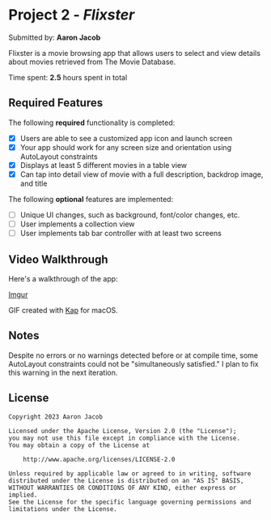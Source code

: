 # Project 2 - *Flixster*

Submitted by: **Aaron Jacob**

Flixster is a movie browsing app that allows users to select and view details about movies retrieved from The Movie Database.

Time spent: **2.5** hours spent in total

## Required Features

The following **required** functionality is completed:

- [x] Users are able to see a customized app icon and launch screen
- [x] Your app should work for any screen size and orientation using AutoLayout constraints
- [x] Displays at least 5 different movies in a table view
- [x] Can tap into detail view of movie with a full description, backdrop image, and title
 
The following **optional** features are implemented:

- [ ] Unique UI changes, such as background, font/color changes, etc.
- [ ] User implements a collection view
- [ ] User implements tab bar controller with at least two screens

## Video Walkthrough

Here's a walkthrough of the app:

[Imgur](https://imgur.com/x7cjtux)

GIF created with [Kap](https://getkap.co/) for macOS.

## Notes

Despite no errors or no warnings detected before or at compile time, some AutoLayout constraints could not be "simultaneously satisfied." I plan to fix this warning in the next iteration.

## License

    Copyright 2023 Aaron Jacob

    Licensed under the Apache License, Version 2.0 (the "License");
    you may not use this file except in compliance with the License.
    You may obtain a copy of the License at

        http://www.apache.org/licenses/LICENSE-2.0

    Unless required by applicable law or agreed to in writing, software
    distributed under the License is distributed on an "AS IS" BASIS,
    WITHOUT WARRANTIES OR CONDITIONS OF ANY KIND, either express or implied.
    See the License for the specific language governing permissions and
    limitations under the License.
